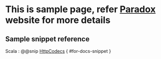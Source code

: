 # This is sample page, refer [Paradox](https://developer.lightbend.com/docs/paradox/current/index.html) website for more details

## Sample snippet reference

Scala
: @@snip [HttpCodecs](../../../backend/src/main/scala/org/tmt/$name;format="lower"$/http/HttpCodecs.scala) { #for-docs-snippet }
